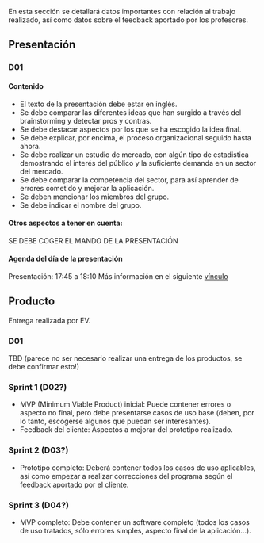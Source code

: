 En esta sección se detallará datos importantes con relación al trabajo realizado, así como datos sobre el feedback aportado por los profesores.

## Presentación
### D01
#### Contenido
* El texto de la presentación debe estar en inglés.
* Se debe comparar las diferentes ideas que han surgido a través del brainstorming y detectar pros y contras.
* Se debe destacar aspectos por los que se ha escogido la idea final.
* Se debe explicar, por encima, el proceso organizacional seguido hasta ahora.
* Se debe realizar un estudio de mercado, con algún tipo de estadistica demostrando el interés del público y la suficiente demanda en un sector del mercado.
* Se debe comparar la competencia del sector, para así aprender de errores cometido y mejorar la aplicación.
* Se deben mencionar los miembros del grupo.
* Se debe indicar el nombre del grupo.

#### Otros aspectos a tener en cuenta:
SE DEBE COGER EL MANDO DE LA PRESENTACIÓN

#### Agenda del día de la presentación
Presentación: 17:45 a 18:10
Más información en el siguiente [vínculo](https://docs.google.com/spreadsheets/d/1zTUvIDZ8ZVdztcShm567ReG4BRp61Ed5GPUBxB3T5fE/edit#gid=0)

## Producto
Entrega realizada por EV.
### D01
TBD (parece no ser necesario realizar una entrega de los productos, se debe confirmar esto!)

### Sprint 1 (D02?)
* MVP (Minimum Viable Product) inicial: Puede contener errores o aspecto no final, pero debe presentarse casos de uso base (deben, por lo tanto, escogerse algunos que puedan ser interesantes).
* Feedback del cliente: Aspectos a mejorar del prototipo realizado.

### Sprint 2 (D03?)
* Prototipo completo: Deberá contener todos los casos de uso aplicables, así como empezar a realizar correcciones del programa según el feedback aportado por el cliente.

### Sprint 3 (D04?)
* MVP completo: Debe contener un software completo (todos los casos de uso tratados, sólo errores simples, aspecto final de la aplicación...).

